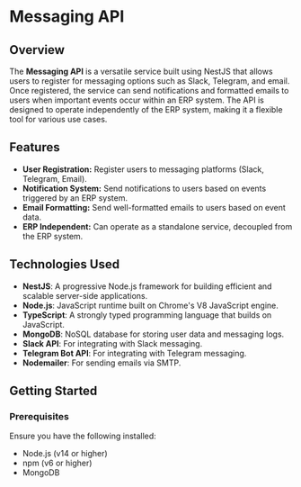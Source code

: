 # Messaging API

## Overview

The **Messaging API** is a versatile service built using NestJS that allows users to register for messaging options such as Slack, Telegram, and email. Once registered, the service can send notifications and formatted emails to users when important events occur within an ERP system. The API is designed to operate independently of the ERP system, making it a flexible tool for various use cases.

## Features

- **User Registration:** Register users to messaging platforms (Slack, Telegram, Email).
- **Notification System:** Send notifications to users based on events triggered by an ERP system.
- **Email Formatting:** Send well-formatted emails to users based on event data.
- **ERP Independent:** Can operate as a standalone service, decoupled from the ERP system.

## Technologies Used

- **NestJS**: A progressive Node.js framework for building efficient and scalable server-side applications.
- **Node.js**: JavaScript runtime built on Chrome's V8 JavaScript engine.
- **TypeScript**: A strongly typed programming language that builds on JavaScript.
- **MongoDB**: NoSQL database for storing user data and messaging logs.
- **Slack API**: For integrating with Slack messaging.
- **Telegram Bot API**: For integrating with Telegram messaging.
- **Nodemailer**: For sending emails via SMTP.

## Getting Started

### Prerequisites

Ensure you have the following installed:

- Node.js (v14 or higher)
- npm (v6 or higher)
- MongoDB
